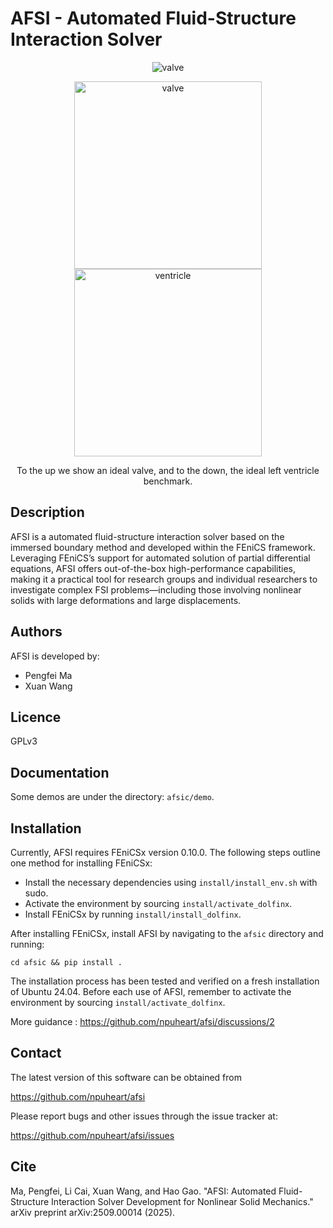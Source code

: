 
# AFSI - Automated Fluid-Structure Interaction Solver


<p align="center">
    <img src="https://githubimages.pengfeima.cn/images/202508220026326.jpg"  alt="valve"/>
</p>
<p align="center">
    <img src="https://githubimages.pengfeima.cn/images/202508220028530.png" width="300" alt="valve"/>
    <img src="https://githubimages.pengfeima.cn/images/202508220029045.png" width="300" alt="ventricle"/>
</p>
<p align="center">
  To the up we show an ideal valve, and to the down, the ideal left ventricle benchmark.
</p>

Description
-----------
AFSI is a automated fluid-structure interaction solver based on the immersed boundary method and developed within the FEniCS framework. Leveraging FEniCS’s support for automated solution of partial differential equations, AFSI offers out-of-the-box high-performance capabilities, making it a practical tool for research groups and individual researchers to investigate complex FSI problems—including those involving nonlinear solids with large deformations and large displacements.


Authors
-------
AFSI is developed by:

- Pengfei Ma
- Xuan Wang


Licence
-------
GPLv3


Documentation
-------------

Some demos are under the directory: `afsic/demo`.

Installation
------------
Currently, AFSI requires FEniCSx version 0.10.0. The following steps outline one method for installing FEniCSx:

- Install the necessary dependencies using `install/install_env.sh` with sudo.
- Activate the environment by sourcing `install/activate_dolfinx`.
- Install FEniCSx by running `install/install_dolfinx`.

After installing FEniCSx, install AFSI by navigating to the `afsic` directory and running:
```
cd afsic && pip install .
```
The installation process has been tested and verified on a fresh installation of Ubuntu 24.04.
Before each use of AFSI, remember to activate the environment by sourcing `install/activate_dolfinx`.

More guidance : https://github.com/npuheart/afsi/discussions/2

Contact
-------
The latest version of this software can be obtained from

  https://github.com/npuheart/afsi

Please report bugs and other issues through the issue tracker at:

  https://github.com/npuheart/afsi/issues

Cite
----
Ma, Pengfei, Li Cai, Xuan Wang, and Hao Gao. "AFSI: Automated Fluid-Structure Interaction Solver Development for Nonlinear Solid Mechanics." arXiv preprint arXiv:2509.00014 (2025).